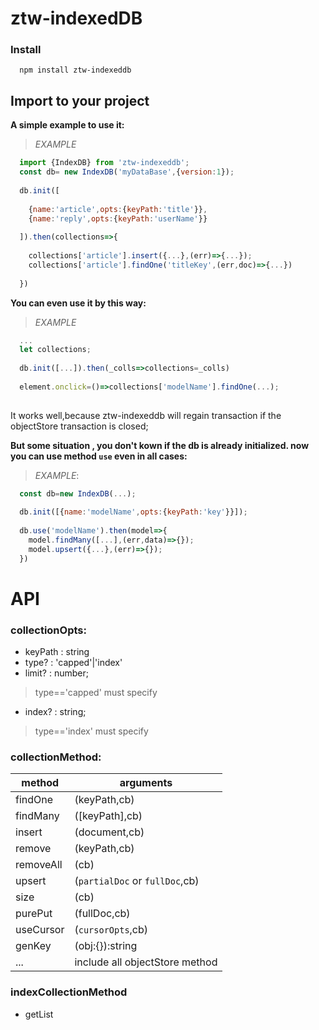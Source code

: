 # ztw-indexedDB

### Install
```shell
  npm install ztw-indexeddb
```

## Import to your project

**A simple example to use it:**

> *EXAMPLE*
```js
  import {IndexDB} from 'ztw-indexeddb';
  const db= new IndexDB('myDataBase',{version:1});
 
  db.init([
    
    {name:'article',opts:{keyPath:'title'}},
    {name:'reply',opts:{keyPath:'userName'}}
    
  ]).then(collections=>{
   
    collections['article'].insert({...},(err)=>{...});
    collections['article'].findOne('titleKey',(err,doc)=>{...})
    
  })

```

**You can even use it by this way:**
> *EXAMPLE*
```js
  ...
  let collections;
  
  db.init([...]).then(_colls=>collections=_colls)
  
  element.onclick=()=>collections['modelName'].findOne(...);
  
```
It works well,because ztw-indexeddb will regain transaction if the objectStore transaction is closed;

**But some situation , you don't kown if the db is already initialized. now you can use method `use` even in all cases:**

> *EXAMPLE*:
```js
  const db=new IndexDB(...);
  
  db.init([{name:'modelName',opts:{keyPath:'key'}}]);
  
  db.use('modelName').then(model=>{
    model.findMany([...],(err,data)=>{});
    model.upsert({...},(err)=>{});
  })
```

# API

### collectionOpts:

- keyPath : string
- type? : 'capped'|'index'
- limit? : number;
> type=='capped' must specify
- index? : string;
> type=='index' must specify

### collectionMethod:

| method  |   arguments  |
| --------|--------------|
 findOne | (keyPath,cb) 
findMany | ([keyPath],cb)
insert   | (document,cb)
remove | (keyPath,cb)
removeAll | (cb)
upsert | (`partialDoc` or `fullDoc`,cb)
size | (cb)
purePut | (fullDoc,cb)
useCursor | (`cursorOpts`,cb)
genKey | (obj:{}):string
... | include all objectStore method

### indexCollectionMethod 

-  getList
